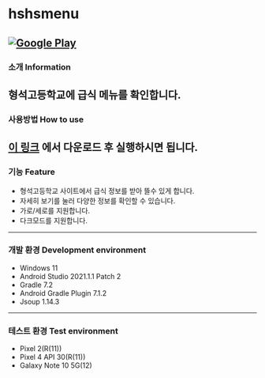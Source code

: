 # hshsmenu
[![Google Play](https://gist.githubusercontent.com/meefik/54a54afa7cc1dc600bdb855cb7895a4a/raw/ad617c006a1ac28d067c9a87cec60199ca8fef7c/get-it-on-google-play.png)](https://play.google.com/store/apps/details?id=com.Jongyeol.hshsmenu)
---
### 소개 Information
형석고등학교에 급식 메뉴를 확인합니다.
---
### 사용방법 How to use
[이 링크](https://play.google.com/store/apps/details?id=com.Jongyeol.hshsmenu) 에서 다운로드 후 실행하시면 됩니다.
---
### 기능 Feature
* 형석고등학교 사이트에서 급식 정보를 받아 뜰수 있게 합니다.
* 자세히 보기를 눌러 다양한 정보를 확인할 수 있습니다.
* 가로/세로를 지원합니다.
* 다크모드를 지원합니다.
---
### 개발 환경 Development environment
* Windows 11
* Android Studio 2021.1.1 Patch 2
* Gradle 7.2
* Android Gradle Plugin 7.1.2
* Jsoup 1.14.3
---
### 테스트 환경 Test environment
* Pixel 2(R(11))
* Pixel 4 API 30(R(11))
* Galaxy Note 10 5G(12)
